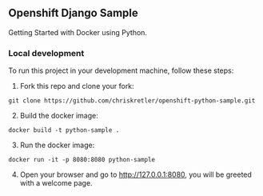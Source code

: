 ## Openshift Django Sample

Getting Started with Docker using Python.


### Local development

To run this project in your development machine, follow these steps:

1. Fork this repo and clone your fork:

  `git clone https://github.com/chriskretler/openshift-python-sample.git`

2. Build the docker image:

  `docker build -t python-sample .`

3. Run the docker image:

  `docker run -it -p 8080:8080 python-sample`

4. Open your browser and go to http://127.0.0.1:8080, you will be greeted with a welcome page.